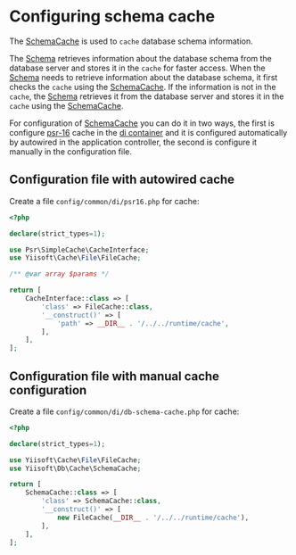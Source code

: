 # Configuring schema cache

 The [SchemaCache](https://github.com/yiisoft/db/blob/master/src/Cache/SchemaCache.php) is used to `cache` database schema information.
 
 The [Schema](https://github.com/yiisoft/db/blob/master/src/Schema/AbstractSchema.php) retrieves information about the database schema from the database server and stores it in the `cache` for faster access. When the [Schema](https://github.com/yiisoft/db/blob/master/src/Schema/AbstractSchema.php) needs to retrieve information about the database schema, it first checks the `cache` using the [SchemaCache](https://github.com/yiisoft/db/blob/master/src/Cache/SchemaCache.php). If the information is not in the `cache`, the [Schema](https://github.com/yiisoft/db/blob/master/src/Schema/AbstractSchema.php) retrieves it from the database server and stores it in the `cache` using the [SchemaCache](https://github.com/yiisoft/db/blob/master/src/Cache/SchemaCache.php).

 For configuration of [SchemaCache](https://github.com/yiisoft/db/blob/master/src/Cache/SchemaCache.php) you can do it in two ways, the first is configure [psr-16](https://github.com/php-fig/simple-cache) cache in the [di container](https://github.com/yiisoft/di) and it is configured automatically by autowired in the application controller, the second is configure it manually in the configuration file.

## Configuration file with autowired cache

Create a file `config/common/di/psr16.php` for cache:

```php
<?php

declare(strict_types=1);

use Psr\SimpleCache\CacheInterface;
use Yiisoft\Cache\File\FileCache;

/** @var array $params */

return [
    CacheInterface::class => [
        'class' => FileCache::class,
        '__construct()' => [
            'path' => __DIR__ . '/../../runtime/cache',
        ],
    ],
];
```

## Configuration file with manual cache configuration

Create a file `config/common/di/db-schema-cache.php` for cache:

```php
<?php

declare(strict_types=1);

use Yiisoft\Cache\File\FileCache;
use Yiisoft\Db\Cache\SchemaCache;

return [
    SchemaCache::class => [
        'class' => SchemaCache::class,
        '__construct()' => [
            new FileCache(__DIR__ . '/../../runtime/cache'),
        ],
    ],
];
```
